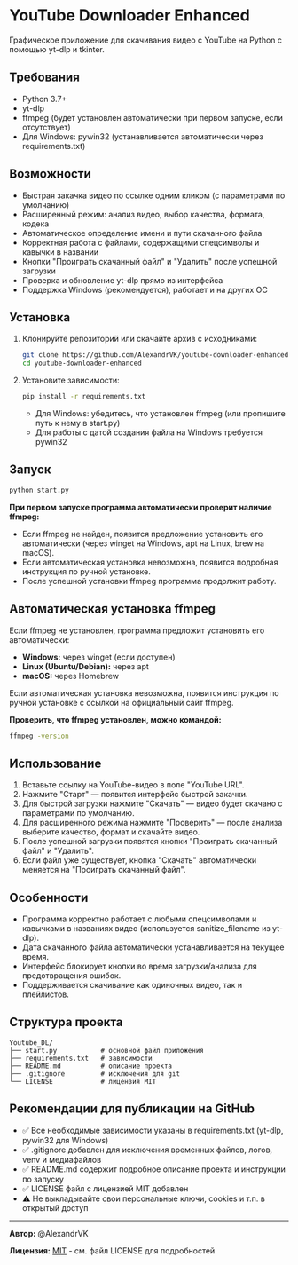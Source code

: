 # YouTube Downloader Enhanced

Графическое приложение для скачивания видео с YouTube на Python с помощью yt-dlp и tkinter.

## Требования

- Python 3.7+
- yt-dlp
- ffmpeg (будет установлен автоматически при первом запуске, если отсутствует)
- Для Windows: pywin32 (устанавливается автоматически через requirements.txt)

## Возможности

- Быстрая закачка видео по ссылке одним кликом (с параметрами по умолчанию)
- Расширенный режим: анализ видео, выбор качества, формата, кодека
- Автоматическое определение имени и пути скачанного файла
- Корректная работа с файлами, содержащими спецсимволы и кавычки в названии
- Кнопки "Проиграть скачанный файл" и "Удалить" после успешной загрузки
- Проверка и обновление yt-dlp прямо из интерфейса
- Поддержка Windows (рекомендуется), работает и на других ОС

## Установка

1. Клонируйте репозиторий или скачайте архив с исходниками:

   ```bash
   git clone https://github.com/AlexandrVK/youtube-downloader-enhanced.git
   cd youtube-downloader-enhanced
   ```

2. Установите зависимости:

   ```bash
   pip install -r requirements.txt
   ```

   - Для Windows: убедитесь, что установлен ffmpeg (или пропишите путь к нему в start.py)
   - Для работы с датой создания файла на Windows требуется pywin32

## Запуск

```bash
python start.py
```

**При первом запуске программа автоматически проверит наличие ffmpeg:**

- Если ffmpeg не найден, появится предложение установить его автоматически (через winget на Windows, apt на Linux, brew на macOS).
- Если автоматическая установка невозможна, появится подробная инструкция по ручной установке.
- После успешной установки ffmpeg программа продолжит работу.

## Автоматическая установка ffmpeg

Если ffmpeg не установлен, программа предложит установить его автоматически:

- **Windows:** через winget (если доступен)
- **Linux (Ubuntu/Debian):** через apt
- **macOS:** через Homebrew

Если автоматическая установка невозможна, появится инструкция по ручной установке с ссылкой на официальный сайт ffmpeg.

**Проверить, что ffmpeg установлен, можно командой:**

```bash
ffmpeg -version
```

## Использование

1. Вставьте ссылку на YouTube-видео в поле "YouTube URL".
2. Нажмите "Старт" — появится интерфейс быстрой закачки.
3. Для быстрой загрузки нажмите "Скачать" — видео будет скачано с параметрами по умолчанию.
4. Для расширенного режима нажмите "Проверить" — после анализа выберите качество, формат и скачайте видео.
5. После успешной загрузки появятся кнопки "Проиграть скачанный файл" и "Удалить".
6. Если файл уже существует, кнопка "Скачать" автоматически меняется на "Проиграть скачанный файл".

## Особенности

- Программа корректно работает с любыми спецсимволами и кавычками в названиях видео (используется sanitize_filename из yt-dlp).
- Дата скачанного файла автоматически устанавливается на текущее время.
- Интерфейс блокирует кнопки во время загрузки/анализа для предотвращения ошибок.
- Поддерживается скачивание как одиночных видео, так и плейлистов.

## Структура проекта

```text
Youtube_DL/
├── start.py           # основной файл приложения
├── requirements.txt   # зависимости
├── README.md          # описание проекта
├── .gitignore         # исключения для git
└── LICENSE            # лицензия MIT
```

## Рекомендации для публикации на GitHub

- ✅ Все необходимые зависимости указаны в requirements.txt (yt-dlp, pywin32 для Windows)
- ✅ .gitignore добавлен для исключения временных файлов, логов, venv и медиафайлов
- ✅ README.md содержит подробное описание проекта и инструкции по запуску
- ✅ LICENSE файл с лицензией MIT добавлен
- ⚠️ Не выкладывайте свои персональные ключи, cookies и т.п. в открытый доступ

---

**Автор:** @AlexandrVK

**Лицензия:** [MIT](LICENSE) - см. файл LICENSE для подробностей
